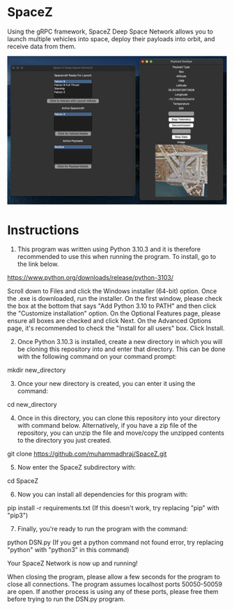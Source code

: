 # SpaceZ
Using the gRPC framework, SpaceZ Deep Space Network allows you to launch multiple vehicles into space, deploy their payloads into orbit, and receive data from them.

![](resources/demo.png)

# Instructions
1. This program was written using Python 3.10.3 and it is therefore recommended to use this when running the program. To install, go to the link below.

https://www.python.org/downloads/release/python-3103/

Scroll down to Files and click the Windows installer (64-bit) option. Once the .exe is downloaded, run the installer. On the first window, please check the box at the bottom that says "Add Python 3.10 to PATH" and then click the "Customize installation" option. On the Optional Features page, please ensure all boxes are checked and click Next. On the Advanced Options page, it's recommended to check the "Install for all users" box. Click Install.

2. Once Python 3.10.3 is installed, create a new directory in which you will be cloning this repository into and enter that directory. This can be done with the following command on your command prompt:

mkdir new_directory

3. Once your new directory is created, you can enter it using the command:

cd new_directory

4. Once in this directory, you can clone this repository into your directory with command below. Alternatively, if you have a zip file of the repository, you can unzip the file and move/copy the unzipped contents to the directory you just created.

git clone https://github.com/muhammadhraj/SpaceZ.git

5. Now enter the SpaceZ subdirectory with:

cd SpaceZ

6. Now you can install all dependencies for this program with:

pip install -r requirements.txt (If this doesn't work, try replacing "pip" with "pip3")

7. Finally, you're ready to run the program with the command:

python DSN.py (If you get a python command not found error, try replacing "python" with "python3" in this command)

Your SpaceZ Network is now up and running!

When closing the program, please allow a few seconds for the program to close all connections. The program assumes localhost ports 50050-50059 are open. If another process is using any of these ports, please free them before trying to run the DSN.py program.



